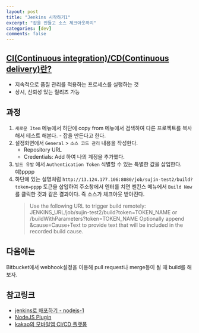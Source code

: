 ```yaml
---
layout: post
title: "Jenkins 시작하기1"
excerpt: "잡을 만들고 소스 체크아웃까지"
categories: [dev]
comments: false
---
```


## [CI(Continuous integration)/CD(Continuous delivery)란?](https://zetawiki.com/wiki/%EC%A7%80%EC%86%8D%EC%A0%81%ED%86%B5%ED%95%A9_CI,_%EC%A7%80%EC%86%8D%EC%A0%81%EB%B0%B0%ED%8F%AC_CD)
- 지속적으로 품질 관리를 적용하는 프로세스를 실행하는 것
- 상시, 신뢰성 있는 릴리즈 가능

## 과정
1. `새로운 Item` 메뉴에서 하단에 copy from 메뉴에서 검색하여 다른 프로젝트를 복사해서 테스트 해본다. - 잡을 만든다고 한다.
1. 설정화면에서 `General` > `소스 코드 관리` 내용을 작성한다.
    - Repository URL
    - Credentials: Add 하여 나의 계정을 추가했다.
1. `빌드 유발` 에서 `Authentication Token` 식별할 수 있는 특별한 값을 삽입한다. 예)pppp
1. 하단에 있는 설명처럼 `http://13.124.177.106:8080/job/sujin-test2/build?token=pppp`
토큰을 삽입하여 주소창에서 엔터를 치면 젠킨스 메뉴에서 `Build Now`를 클릭한 것과
같은 결과이다. 즉 소스가 체크아웃 받아진다.
    > Use the following URL to trigger build remotely: JENKINS_URL/job/sujin-test2/build?token=TOKEN_NAME or /buildWithParameters?token=TOKEN_NAME
Optionally append &cause=Cause+Text to provide text that will be included in the recorded build cause.

## 다음에는
Bitbucket에서 webhook설정을 이용해 pull request나 merge등이 될 때 build를 해보자.

## 참고링크
- [jenkins로 배포하기 - nodejs-1](https://setyourmindpark.github.io/2017/04/22/jenkins-2/)
- [NodeJS Plugin](https://wiki.jenkins.io/display/JENKINS/NodeJS+Plugin)
- [kakao의 모바일앱 CI/CD 플랫폼](http://tech.kakao.com/2016/04/21/mobil/)
